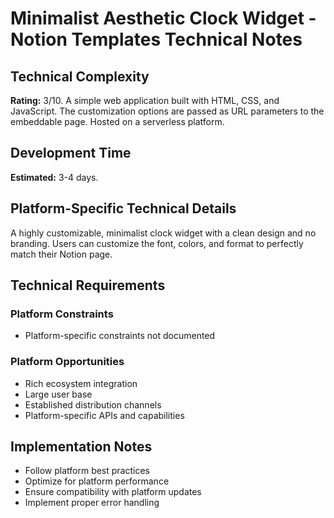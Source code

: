 # Minimalist Aesthetic Clock Widget - Notion Templates Technical Notes

## Technical Complexity
**Rating:** 3/10. A simple web application built with HTML, CSS, and JavaScript. The customization options are passed as URL parameters to the embeddable page. Hosted on a serverless platform.

## Development Time
**Estimated:** 3-4 days.

## Platform-Specific Technical Details
A highly customizable, minimalist clock widget with a clean design and no branding. Users can customize the font, colors, and format to perfectly match their Notion page.

## Technical Requirements

### Platform Constraints
- Platform-specific constraints not documented

### Platform Opportunities
- Rich ecosystem integration
- Large user base
- Established distribution channels
- Platform-specific APIs and capabilities

## Implementation Notes
- Follow platform best practices
- Optimize for platform performance
- Ensure compatibility with platform updates
- Implement proper error handling
